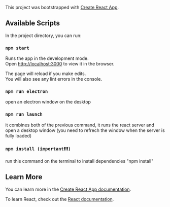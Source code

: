 This project was bootstrapped with [Create React App](https://github.com/facebook/create-react-app).

## Available Scripts

In the project directory, you can run:

### `npm start`

Runs the app in the development mode.<br>
Open [http://localhost:3000](http://localhost:3000) to view it in the browser.

The page will reload if you make edits.<br>
You will also see any lint errors in the console.

### `npm run electron`

open an electron window on the desktop

### `npm run launch`

it combines both of the previous command, it runs the react server and open a desktop window (you need to refrech the window when the server is fully loaded)

### `npm install (important❗️️️❗️❗️)`
run this command on the terminal to install dependencies "npm install"

## Learn More

You can learn more in the [Create React App documentation](https://facebook.github.io/create-react-app/docs/getting-started).

To learn React, check out the [React documentation](https://reactjs.org/).
